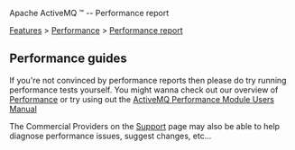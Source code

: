 Apache ActiveMQ ™ -- Performance report 

[Features](../../features.md) > [Performance](../../Features/performance.md) > [Performance report](../../Features/Performance/performance-report.md)


Performance guides
------------------

If you're not convinced by performance reports then please do try running performance tests yourself. You might wanna check out our overview of [Performance](../../Features/performance.md) or try using out the [ActiveMQ Performance Module Users Manual](../../Features/Performance/activemq-performance-module-users-manual.md)

The Commercial Providers on the [Support](CommunityCommunity/Community/support.md) page may also be able to help diagnose performance issues, suggest changes, etc...

